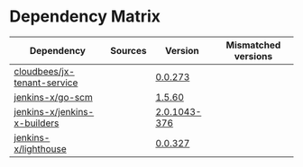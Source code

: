 # Dependency Matrix

Dependency | Sources | Version | Mismatched versions
---------- | ------- | ------- | -------------------
[cloudbees/jx-tenant-service](https://github.com/cloudbees/jx-tenant-service) |  | [0.0.273](https://github.com/cloudbees/jx-tenant-service/releases/tag/v0.0.273) | 
[jenkins-x/go-scm](https://github.com/jenkins-x/go-scm) |  | [1.5.60]() | 
[jenkins-x/jenkins-x-builders](https://github.com/jenkins-x/jenkins-x-builders) |  | [2.0.1043-376]() | 
[jenkins-x/lighthouse](https://github.com/jenkins-x/lighthouse) |  | [0.0.327]() | 
